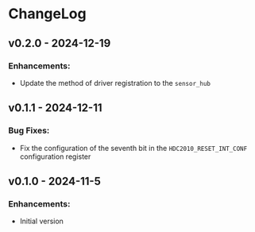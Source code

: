 # ChangeLog

## v0.2.0 - 2024-12-19

### Enhancements:

* Update the method of driver registration to the `sensor_hub`

## v0.1.1 - 2024-12-11

### Bug Fixes:

* Fix the configuration of the seventh bit in the ``HDC2010_RESET_INT_CONF`` configuration register

## v0.1.0 - 2024-11-5

### Enhancements:

* Initial version

